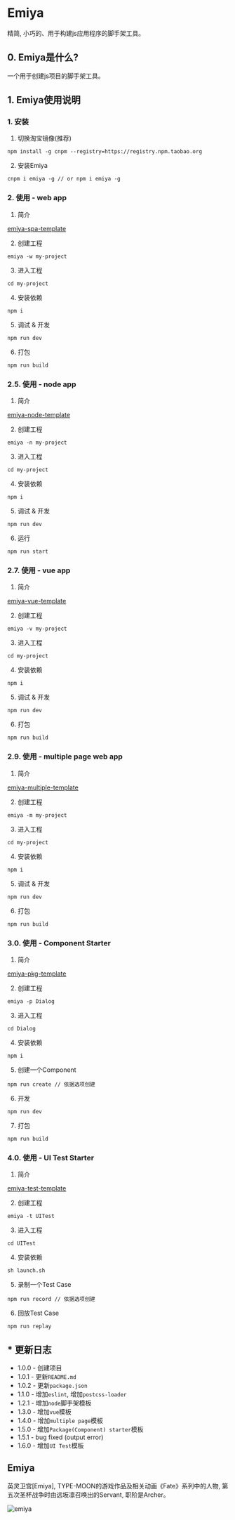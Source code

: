 # Emiya 
精简, 小巧的、用于构建js应用程序的脚手架工具。

## 0. Emiya是什么?
一个用于创建js项目的脚手架工具。

## 1. Emiya使用说明
### 1. 安装
1. 切换淘宝镜像(推荐)
```
npm install -g cnpm --registry=https://registry.npm.taobao.org
```
2. 安装Emiya
```
cnpm i emiya -g // or npm i emiya -g
```

### 2. 使用 - web app
1. 简介

[emiya-spa-template](https://github.com/zjhch123/emiya-spa-template)

2. 创建工程
```
emiya -w my-project 
```
3. 进入工程
```
cd my-project
```
4. 安装依赖
```
npm i
```
5. 调试 & 开发
```
npm run dev
```
6. 打包
```
npm run build
```

### 2.5. 使用 - node app
1. 简介

[emiya-node-template](https://github.com/zjhch123/emiya-node-template)

2. 创建工程
```
emiya -n my-project 
```
3. 进入工程
```
cd my-project
```
4. 安装依赖
```
npm i
```
5. 调试 & 开发
```
npm run dev
```
6. 运行
```
npm run start
```

### 2.7. 使用 - vue app
1. 简介

[emiya-vue-template](https://github.com/zjhch123/emiya-vue-template)

2. 创建工程
```
emiya -v my-project 
```
3. 进入工程
```
cd my-project
```
4. 安装依赖
```
npm i
```
5. 调试 & 开发
```
npm run dev
```
6. 打包
```
npm run build
```

### 2.9. 使用 - multiple page web app
1. 简介

[emiya-multiple-template](https://github.com/zjhch123/emiya-multiple-template)

2. 创建工程
```
emiya -m my-project
```
3. 进入工程
```
cd my-project
```
4. 安装依赖
```
npm i
```
5. 调试 & 开发
```
npm run dev
```
6. 打包
```
npm run build
```

### 3.0. 使用 - Component Starter
1. 简介

[emiya-pkg-template](https://github.com/zjhch123/emiya-pkg-template)

2. 创建工程
```
emiya -p Dialog
```
3. 进入工程
```
cd Dialog
```
4. 安装依赖
```
npm i
```
5. 创建一个Component
```
npm run create // 依据选项创建
```
6. 开发
```
npm run dev
```
7. 打包
```
npm run build
```

### 4.0. 使用 - UI Test Starter
1. 简介

[emiya-test-template](https://github.com/zjhch123/emiya-test-template)

2. 创建工程
```
emiya -t UITest
```
3. 进入工程
```
cd UITest
```
4. 安装依赖
```
sh launch.sh
```
5. 录制一个Test Case
```
npm run record // 依据选项创建
```
6. 回放Test Case
```
npm run replay
```


## * 更新日志
 - 1.0.0 - 创建项目
 - 1.0.1 - 更新`README.md`
 - 1.0.2 - 更新`package.json`
 - 1.1.0 - 增加`eslint`, 增加`postcss-loader`
 - 1.2.1 - 增加`node`脚手架模板
 - 1.3.0 - 增加`vue`模板
 - 1.4.0 - 增加`multiple page`模板
 - 1.5.0 - 增加`Package(Component) starter`模板
 - 1.5.1 - bug fixed (output error)
 - 1.6.0 - 增加`UI Test`模板

## Emiya
英灵卫宫[Emiya], TYPE-MOON的游戏作品及相关动画《Fate》系列中的人物, 第五次圣杯战争时由远坂凛召唤出的Servant, 职阶是Archer。

![emiya](https://raw.githubusercontent.com/zjhch123/Emiya/master/assets/emiya.png)
